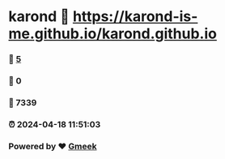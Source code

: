 # karond :link: https://karond-is-me.github.io/karond.github.io 
### :page_facing_up: [5](https://karond-is-me.github.io/karond.github.io/tag.html) 
### :speech_balloon: 0 
### :hibiscus: 7339 
### :alarm_clock: 2024-04-18 11:51:03 
### Powered by :heart: [Gmeek](https://github.com/Meekdai/Gmeek)
